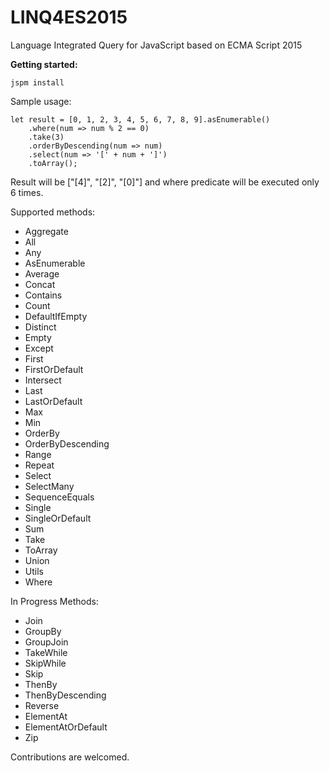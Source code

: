 # LINQ4ES2015
Language Integrated Query for JavaScript based on ECMA Script 2015

**Getting started:**

    jspm install

Sample usage:

	let result = [0, 1, 2, 3, 4, 5, 6, 7, 8, 9].asEnumerable()
		.where(num => num % 2 == 0)
		.take(3)
		.orderByDescending(num => num)
		.select(num => '[' + num + ']')
		.toArray();

Result will be ["[4]", "[2]", "[0]"] and where predicate will be executed only 6 times.

Supported methods:
* Aggregate
* All
* Any
* AsEnumerable
* Average
* Concat
* Contains
* Count
* DefaultIfEmpty
* Distinct
* Empty
* Except
* First
* FirstOrDefault
* Intersect
* Last
* LastOrDefault
* Max
* Min
* OrderBy
* OrderByDescending
* Range
* Repeat
* Select
* SelectMany
* SequenceEquals
* Single
* SingleOrDefault
* Sum
* Take
* ToArray
* Union
* Utils
* Where

In Progress Methods:
* Join
* GroupBy
* GroupJoin
* TakeWhile
* SkipWhile
* Skip
* ThenBy
* ThenByDescending
* Reverse
* ElementAt
* ElementAtOrDefault
* Zip
	
Contributions are welcomed.
